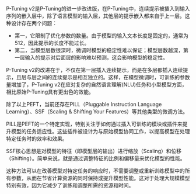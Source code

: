 P-Tuning v2是P-Tuning的进一步改进版，在P-Tuning中，连续提示被插入到输入序列的嵌入层中，除了语言模型的输入层，其他层的提示嵌入都来自于上一层。这种设计存在两个问题：

- 第一，它限制了优化参数的数量。由于模型的输入文本长度是固定的，通常为512，因此提示的长度不能过长。
- 第二，当模型层数很深时，微调时模型的稳定性难以保证；模型层数越深，第一层输入的提示对后面层的影响难以预测，这会影响模型的稳定性。

P-Tuning v2的改进在于，不仅在第一层插入连续提示，而是在多层都插入连续提示，且层与层之间的连续提示是相互独立的。这样，在模型微调时，可训练的参数量增加了，P-Tuning v2在应对复杂的自然语言理解(NLU)任务和小型模型方面，相比原始P-Tuning具有更出色的效能。

除了以上PEFT，当前还存在PILL（Pluggable Instruction Language Learning）、SSF（Scaling & Shifting Your Features）等其他类型的微调方法。

PILL是PEFT的一个特定实现，特别关注于如何通过插入可训练的模块或插件来提升模型的任务适应性。这些插件被设计为与原始模型协同工作，以提高模型在处理特定任务时的效率和效果。

SSF核心思想是对模型的特征（即模型层的输出）进行缩放（Scaling）和位移（Shifting）。简单来说，就是通过调整特征的比例和偏移量来优化模型的性能。

这种方法可以在改善模型对特定任务的响应时，不需要调整或重新训练模型中的所有参数，从而在节省计算资源的同时保持或提升模型性能。这对于处理大规模模型特别有效，因为它减少了训练和调整所需的资源和时间。
